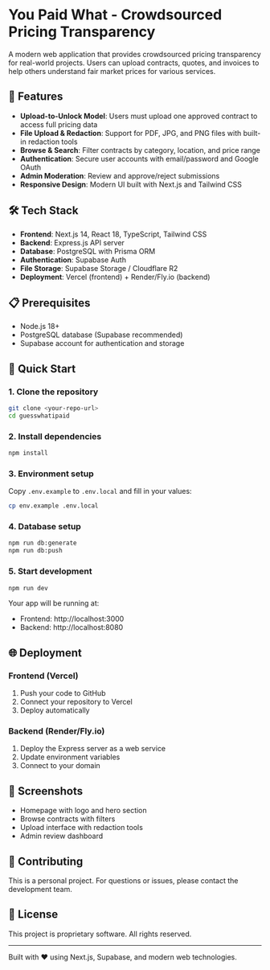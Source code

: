# You Paid What - Crowdsourced Pricing Transparency

A modern web application that provides crowdsourced pricing transparency for real-world projects. Users can upload contracts, quotes, and invoices to help others understand fair market prices for various services.

## 🚀 Features

- **Upload-to-Unlock Model**: Users must upload one approved contract to access full pricing data
- **File Upload & Redaction**: Support for PDF, JPG, and PNG files with built-in redaction tools
- **Browse & Search**: Filter contracts by category, location, and price range
- **Authentication**: Secure user accounts with email/password and Google OAuth
- **Admin Moderation**: Review and approve/reject submissions
- **Responsive Design**: Modern UI built with Next.js and Tailwind CSS

## 🛠️ Tech Stack

- **Frontend**: Next.js 14, React 18, TypeScript, Tailwind CSS
- **Backend**: Express.js API server
- **Database**: PostgreSQL with Prisma ORM
- **Authentication**: Supabase Auth
- **File Storage**: Supabase Storage / Cloudflare R2
- **Deployment**: Vercel (frontend) + Render/Fly.io (backend)

## 📋 Prerequisites

- Node.js 18+
- PostgreSQL database (Supabase recommended)
- Supabase account for authentication and storage

## 🚀 Quick Start

### 1. Clone the repository
```bash
git clone <your-repo-url>
cd guesswhatipaid
```

### 2. Install dependencies
```bash
npm install
```

### 3. Environment setup
Copy `.env.example` to `.env.local` and fill in your values:
```bash
cp env.example .env.local
```

### 4. Database setup
```bash
npm run db:generate
npm run db:push
```

### 5. Start development
```bash
npm run dev
```

Your app will be running at:
- Frontend: http://localhost:3000
- Backend: http://localhost:8080

## 🌐 Deployment

### Frontend (Vercel)
1. Push your code to GitHub
2. Connect your repository to Vercel
3. Deploy automatically

### Backend (Render/Fly.io)
1. Deploy the Express server as a web service
2. Update environment variables
3. Connect to your domain

## 📱 Screenshots

- Homepage with logo and hero section
- Browse contracts with filters
- Upload interface with redaction tools
- Admin review dashboard

## 🤝 Contributing

This is a personal project. For questions or issues, please contact the development team.

## 📄 License

This project is proprietary software. All rights reserved.

---

Built with ❤️ using Next.js, Supabase, and modern web technologies.
